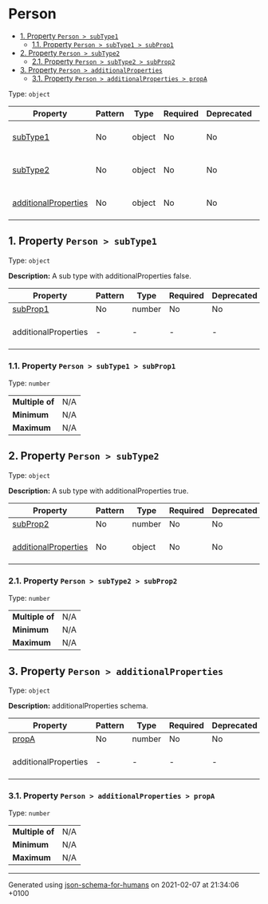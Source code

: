 # Person

- [1. Property `Person > subType1`](#subType1)
  - [1.1. Property `Person > subType1 > subProp1`](#subType1_subProp1)
- [2. Property `Person > subType2`](#subType2)
  - [2.1. Property `Person > subType2 > subProp2`](#subType2_subProp2)
- [3. Property `Person > additionalProperties`](#additionalProperties)
  - [3.1. Property `Person > additionalProperties > propA`](#additionalProperties_propA)

Type: `object`

| Property | Pattern | Type | Required | Deprecated | Additional | Description |
| -------- | ------- | ---- | -------- | ---------- | ---------- | ----------- |
| [subType1](#subType1)|No|object|No|No| No|A sub type with additionalProperties false.|
| [subType2](#subType2)|No|object|No|No| No|A sub type with additionalProperties true.|
| [additionalProperties](#additionalProperties)|No|object|No|No|  [![made-with-Markdown](https://img.shields.io/badge/Should-conform-blue)](#additionalProperties "Each additional property must conform to the following schema")|additionalProperties schema.|

## <a name="subType1"></a>1. Property `Person > subType1`

Type: `object`

**Description:** A sub type with additionalProperties false.

| Property | Pattern | Type | Required | Deprecated | Additional | Description |
| -------- | ------- | ---- | -------- | ---------- | ---------- | ----------- |
| [subProp1](#subType1_subProp1)|No|number|No|No| No|-|
  | additionalProperties | - | - | - | - |  [![made-with-Markdown](https://img.shields.io/badge/Not%20allowed-red)](# "Additional Properties not allowed.") | - |

### <a name="subType1_subProp1"></a>1.1. Property `Person > subType1 > subProp1`

Type: `number`

<table>
 	<tr>
    <td><b>Multiple of</b></td>
    <td>N/A</td>
 	</tr>
    <td><b>Minimum</b></td>
    <td>N/A</td>
 	</tr>
	<tr>
    <td><b>Maximum</b></td>
    <td>N/A</td>
 	</tr>
</table>

## <a name="subType2"></a>2. Property `Person > subType2`

Type: `object`

**Description:** A sub type with additionalProperties true.

| Property | Pattern | Type | Required | Deprecated | Additional | Description |
| -------- | ------- | ---- | -------- | ---------- | ---------- | ----------- |
| [subProp2](#subType2_subProp2)|No|number|No|No| No|-|
| [additionalProperties](#subType2_additionalProperties)|No|object|No|No|  [![made-with-Markdown](https://img.shields.io/badge/Any%20type-allowed-green)](# "Additional Properties of any type are allowed.")|-|

### <a name="subType2_subProp2"></a>2.1. Property `Person > subType2 > subProp2`

Type: `number`

<table>
 	<tr>
    <td><b>Multiple of</b></td>
    <td>N/A</td>
 	</tr>
    <td><b>Minimum</b></td>
    <td>N/A</td>
 	</tr>
	<tr>
    <td><b>Maximum</b></td>
    <td>N/A</td>
 	</tr>
</table>

## <a name="additionalProperties"></a>3. Property `Person > additionalProperties`

Type: `object`

**Description:** additionalProperties schema.

| Property | Pattern | Type | Required | Deprecated | Additional | Description |
| -------- | ------- | ---- | -------- | ---------- | ---------- | ----------- |
| [propA](#additionalProperties_propA)|No|number|No|No| No|-|
  | additionalProperties | - | - | - | - |  [![made-with-Markdown](https://img.shields.io/badge/Any%20type-allowed-green)](# "Additional Properties of any type are allowed.") | - |

### <a name="additionalProperties_propA"></a>3.1. Property `Person > additionalProperties > propA`

Type: `number`

<table>
 	<tr>
    <td><b>Multiple of</b></td>
    <td>N/A</td>
 	</tr>
    <td><b>Minimum</b></td>
    <td>N/A</td>
 	</tr>
	<tr>
    <td><b>Maximum</b></td>
    <td>N/A</td>
 	</tr>
</table>

----------------------------------------------------------------------------------------------------------------------------
Generated using [json-schema-for-humans](https://github.com/coveooss/json-schema-for-humans) on 2021-02-07 at 21:34:06 +0100